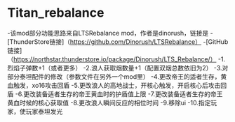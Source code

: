 # Titan_rebalance
 
-该mod部分功能思路来自LTSRebalance mod，作者是dinorush，链接是
-[ThunderStore链接]（https://github.com/Dinorush/LTSRebalance）
-[GitHub链接]（https://northstar.thunderstore.io/package/Dinorush/LTS_Rebalance/）
-1.烈焰子弹数+1（或者更多）
-2.浪人获取烟数量+1（配置双烟总数依旧为2）
-3.对部分泰坦配件的修改（参数文件在另外一个mod里）
-4.更改帝王的适者生存，黄血触发，xo16攻击回盾
-5.更改浪人的高地战士，开核心触发，开启核心后攻击回盾
-6.更改装备适者生存的帝王黄血时的护盾值上限
-7.更改装备适者生存的帝王黄血时候的核心获取值
-8.更改浪人瞬间反应的相位时间
-9.移除ui
-10.指定玩家，使玩家泰坦发光


